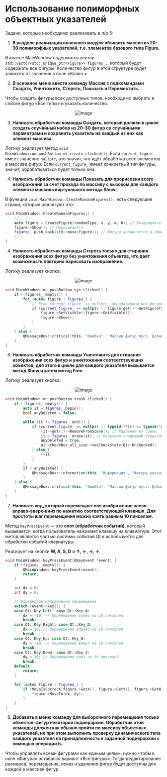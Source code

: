 # Использование полиморфных объектных указателей

Задачи, которые необходимо реализовать в л/р 5:

1. **В разделе реализации основного модуля объявить массив из 20-30 полиморфных указателей, т.е. элементов базового типа Figure.**

В классе MainWindow содержится вектор `std::vector<std::unique_ptr<Figure>> figures_;`, который будет содержать все фигуры. Количество фигур в этой структуре будет зависеть от значения в поле «Колич.»

2. **В основное меню ввести команду Массив с подкомандами Создать, Уничтожить, Стереть, Показать и Переместить.**

Чтобы создать фигуры всех доступных типов, необходимо выбрать в списке фигур «Все типы» и указать количество.  
<div align="center">
  <img src="https://github.com/user-attachments/assets/a3c7d4eb-8ab1-4b53-bfbf-d022be6a3867" alt="image"> 
</div> 

3. **Написать обработчик команды Создать, который должен в цикле создать случайный набор из 20-30 фигур со случайными параметрами и сохранить указатель на каждый из них как элемент массива.**

Логику реализует метод `void MainWindow::on_pushButton_ok_create_clicked();`. Если `current_figure_` имеет значение `nullptr`, это значит, что идёт обработка всех элементов в массиве фигур. Если `current_figure_` имеет конкретный тип фигуры, значит, обрабатываться будет только она.

4. **Написать обработчик команды Показать для прорисовки всего изображения за счет прохода по массиву с вызовом для каждого элемента массива виртуального метода Show.**

В функции `void MainWindow::CreateRandomFigures();` есть следующие строки, которые реализуют это:

```cpp
void MainWindow::CreateRandomFigures() {
    // ...
	auto figure = CreateFigure(randomType, x, y, w, h); // Возвращается созданная фигура
	figure->Show(); // Показывается
	figures_.push_back(std::move(figure)); // Фигура добавляется в общий массив
	// ...
}
```

4. **Написать обработчик команды Стереть только для стирания изображения всех фигур без уничтожения объектов, что дает возможность повторно нарисовать изображение.**

Логику реализует кнопка:
<div align="center">
  <img src="https://github.com/user-attachments/assets/2678462f-9b9a-4e64-95a4-c3896ef62420" alt="image"> 
</div> 

```cpp
void MainWindow::on_pushButton_eye_clicked() {
    if (!figures_.empty()) {
        for (auto& figure : figures_) {
            // Если current_figure_ == nullptr, обрабатываем все фигуры, иначе только фигуры того же типа
            if (current_figure_ == nullptr || figure.get()->GetFigureType() == current_figure_.get()->GetFigureType()) {
                figure->SetVisible(!figure->GetVisible());
                figure->Show();
            }
        }
    } else {
        QMessageBox::critical(this, "Ошибка", "Массив фигур пуст. Добавьте фигуры для обработки.");
    }
}
```

6. **Написать обработчик команды Уничтожить для стирания изображения всех фигур и уничтожения соответствующих объектов; для этого в цикле для каждого указателя вызывается метод Show и затем метод Free.**

Логику реализует кнопка:
<div align="center">
  <img src="https://github.com/user-attachments/assets/57a8ea0f-2f78-4d23-a2f2-ec23c458d6fa" alt="image"> 
</div> 

```cpp
void MainWindow::on_pushButton_trash_clicked() {
    if (!figures_.empty()) {
        auto it = figures_.begin();
        bool anyDeleted = false;

        while (it != figures_.end()) {
            if (current_figure_ == nullptr || typeid(**it) == typeid(*current_figure_)) {
                (it->get())->RemoveFromScene(); // Удаление из сцены
                it = figures_.erase(it); // Получаем следующий итератор
                anyDeleted = true;
                ui->checkBox_all_size->setCheckState(Qt::Unchecked);
            } else {
                ++it;
            }
        }
        if (!anyDeleted) {
            QMessageBox::information(this, "Информация", "Фигуры указанного типа отсутствуют для удаления.");
        }
    } else {
        QMessageBox::critical(this, "Ошибка", "Массив фигур пуст. Добавьте фигуры для удаления.");
    }
}
```

7. **Написать код, который перемещает все изображение влево-вправо-вверх-вниз по нажатию соответствующей клавиши. Для простоты шаг перемещения можно взять равным 10 пикселам.** 

Метод `keyPressEvent` — это **слот (обработчик событий)**, который вызывается, когда пользователь нажимает клавишу на клавиатуре. Этот метод является частью системы событий Qt и используется для обработки событий клавиатуры.

Реагирует на кнопки **W, A, S, D** и **↑, ←, →, ↓**.
```cpp
void MainWindow::keyPressEvent(QKeyEvent *event) {
    if (figures_.empty()) {
        QMainWindow::keyPressEvent(event);
        return;
    }

    int dx = 0;
    int dy = 0;

    // Определяем направление перемещения
    switch (event->key()) {
    case Qt::Key_Left: case Qt::Key_A:
        dx = -10; // Перемещение влево на 10 пикселей
        break;
    case Qt::Key_Right: case Qt::Key_D:
        dx = 10; // Перемещение вправо на 10 пикселей
        break;
    case Qt::Key_Up: case Qt::Key_W:
        dy = -10; // Перемещение вверх на 10 пикселей
        break;
    case Qt::Key_Down: case Qt::Key_S:
        dy = 10; // Перемещение вниз на 10 пикселей
        break;
    default:
        return;
    }

    for (auto& figure : figures_) {
        if (MoveIsCorrect(figure->GetX(), figure->GetY(), figure->GetW(), figure->GetH(), dx, dy)) {
            figure->MoveTo(dx, dy);
        }
    }
}
```

8. **Добавить в меню команду для выборочного перемещения только объектов-фигур некоторой подиерархии. Обработчик этой команды должен как обычно пройти по массиву объектных указателей, но при этом выполнить проверку динамического типа каждого указателя на принадлежность к заданной подиерархии с помощью операции is.**

Чтобы управлять всеми фигурами как единым целым, нужно чтобы в окне «Фигура» оставался вариант «Все фигуры». Тогда редактирование размеров, перемещение, показ и удаление фигур будут доступны для каждой в массиве фигур. 
